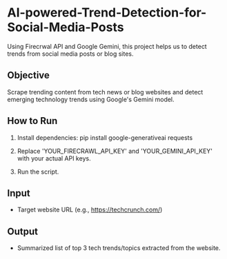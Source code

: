 # AI-powered-Trend-Detection-for-Social-Media-Posts
Using Firecrwal API and Google Gemini, this project helps us to detect trends from social media posts or blog sites. 

## Objective
Scrape trending content from tech news or blog websites and detect emerging technology trends using Google's Gemini model.

## How to Run
1. Install dependencies:
   pip install google-generativeai requests

2. Replace 'YOUR_FIRECRAWL_API_KEY' and 'YOUR_GEMINI_API_KEY' with your actual API keys.

3. Run the script.

## Input
- Target website URL (e.g., https://techcrunch.com/)

## Output
- Summarized list of top 3 tech trends/topics extracted from the website.


